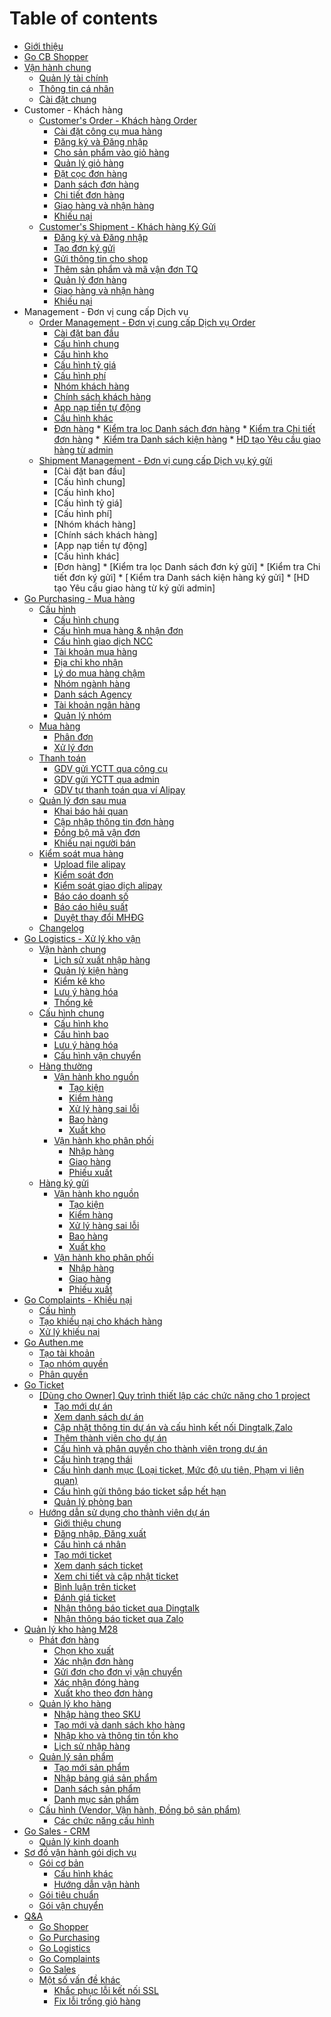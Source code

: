 # Table of contents

* [Giới thiệu](README.md)
* [Go CB Shopper](m2/README.md)
 * [Vận hành chung](m2/customers-order-khach-hang-order/van-hanh-chung/README.md)
     * [Quản lý tài chính](m2/customers-order-khach-hang-order/van-hanh-chung/quanlytaichinh.md)
     * [Thông tin cá nhân](m2/customers-order-khach-hang-order/van-hanh-chung/thongtincanhan.md)
     * [Cài đặt chung](m2/customers-order-khach-hang-order/van-hanh-chung/caidatchung.md)
* Customer - Khách hàng
    * [Customer's Order - Khách hàng Order](m2/customers-order-khach-hang-order/README.md)
       * [Cài đặt công cụ mua hàng](so-do-van-hanh-goi-dich-vu/basic/customers-order-khach-hang-order/congcudathang.md)
        * [Đăng ký và Đăng nhập](m2/customers-order-khach-hang-order/loginlogout.md)
        * [Cho sản phẩm vào giỏ hàng](m2/customers-order-khach-hang-order/giohang.md)
        * [Quản lý giỏ hàng](m2/customers-order-khach-hang-order/quanlygiohang.md)
        * [Đặt cọc đơn hàng](m2/customers-order-khach-hang-order/datcoc.md)
        * [Danh sách đơn hàng](m2/customers-order-khach-hang-order/danhsachdonhang.md)
        * [Chi tiết đơn hàng](m2/customers-order-khach-hang-order/chitietdonhang.md)
        * [Giao hàng và nhận hàng](m2/customers-order-khach-hang-order/giaohangvanhanhang.md)
        * [Khiếu nại](m2/customers-order-khach-hang-order/khieunaidonthuong.md)
    * [Customer's Shipment - Khách hàng Ký Gửi](m2/customers-order-khach-hang-order/customers-shipment-khach-hang-ky-gui/README.md)
         * [Đăng ký và Đăng nhập](m2/customers-order-khach-hang-order/customers-shipment-khach-hang-ky-gui/loginlogout.md)
         * [Tạo đơn ký gửi](m2/customers-order-khach-hang-order/customers-shipment-khach-hang-ky-gui/taodonkygui.md)
         * [Gửi thông tin cho shop](m2/customers-order-khach-hang-order/customers-shipment-khach-hang-ky-gui/guithongtinchoshop.md)
         * [Thêm sản phẩm và mã vận đơn TQ](m2/customers-order-khach-hang-order/customers-shipment-khach-hang-ky-gui/updatemvd.md)
         * [Quản lý đơn hàng](m2/customers-order-khach-hang-order/customers-shipment-khach-hang-ky-gui/quanlydonkygui.md)
         * [Giao hàng và nhận hàng](m2/customers-order-khach-hang-order/customers-shipment-khach-hang-ky-gui/giaohangvanhanhang.md)
         * [Khiếu nại](m2/customers-order-khach-hang-order/customers-shipment-khach-hang-ky-gui/khieunaikygui.md)
 * Management - Đơn vị cung cấp Dịch vụ
    * [Order Management - Đơn vị cung cấp Dịch vụ Order](m2/order-management-don-vi-cung-cap-dich-vu-order/README.md)
        * [Cài đặt ban đầu](m2/order-management-don-vi-cung-cap-dich-vu-order/cai-dat-ban-dau/README.md)
        * [Cấu hình chung](m2/order-management-don-vi-cung-cap-dich-vu-order/cai-dat-ban-dau/cauhinhchung.md)
        * [Cấu hình kho](m2/order-management-don-vi-cung-cap-dich-vu-order/cai-dat-ban-dau/setupkho.md)
        * [Cấu hình tỷ giá](m2/order-management-don-vi-cung-cap-dich-vu-order/cai-dat-ban-dau/setuptygia.md)
        * [Cấu hình phí](m2/order-management-don-vi-cung-cap-dich-vu-order/cai-dat-ban-dau/setupfee.md)
        * [Nhóm khách hàng](m2/order-management-don-vi-cung-cap-dich-vu-order/cai-dat-ban-dau/nhom-khach-hang.md)
        * [Chính sách khách hàng](m2/order-management-don-vi-cung-cap-dich-vu-order/cai-dat-ban-dau/chinh-sach-khach-hang.md)
        * [App nạp tiền tự động](m2/order-management-don-vi-cung-cap-dich-vu-order/cai-dat-ban-dau/appnaptien.md)
        * [Cấu hình khác](m2/order-management-don-vi-cung-cap-dich-vu-order/cai-dat-ban-dau/madichvu.md)
        * [Đơn hàng](m2/order-management-don-vi-cung-cap-dich-vu-order/donhang/README.md)
              * [Kiểm tra lọc Danh sách đơn hàng](m2/order-management-don-vi-cung-cap-dich-vu-order/donhang/dsdonhang.md)
              * [Kiểm tra Chi tiết đơn hàng](m2/order-management-don-vi-cung-cap-dich-vu-order/donhang/chitietdon.md)
              * [ Kiểm tra Danh sách kiện hàng](m2/order-management-don-vi-cung-cap-dich-vu-order/donhang/danh-sach-kien-hang.md)
              * [HD tạo Yêu cầu giao hàng từ admin](m2/order-management-don-vi-cung-cap-dich-vu-order/donhang/yeu-cau-giao-hang.md)
    * [Shipment Management - Đơn vị cung cấp Dịch vụ ký gửi](m2/order-management-don-vi-cung-cap-dich-vu-ky-gui/README.md)
        * [Cài đặt ban đầu]
        * [Cấu hình chung]
        * [Cấu hình kho]
        * [Cấu hình tỷ giá]
        * [Cấu hình phí]
        * [Nhóm khách hàng]
        * [Chính sách khách hàng]
        * [App nạp tiền tự động]
        * [Cấu hình khác]
        * [Đơn hàng]
                 * [Kiểm tra lọc Danh sách đơn ký gửi]
                 * [Kiểm tra Chi tiết đơn ký gửi]
                 * [ Kiểm tra Danh sách kiện hàng ký gửi]
                 * [HD tạo Yêu cầu giao hàng từ ký gửi admin]
* [Go Purchasing - Mua hàng](m5/README.md)
  * [Cấu hình](m5/cau-hinh/README.md)
    * [Cấu hình chung](m5/cau-hinh/cauhinhchung.md)
    * [Cấu hình mua hàng & nhận đơn](m5/cau-hinh/chmuahangnhandon.md)
    * [Cấu hình giao dịch NCC](m5/cau-hinh/chgiaodichncc.md)
    * [Tài khoản mua hàng](m5/cau-hinh/tkmuahang.md)
    * [Địa chỉ kho nhận](m5/cau-hinh/diachikhonhan.md)
    * [Lý do mua hàng chậm](m5/cau-hinh/lydomuacham.md)
    * [Nhóm ngành hàng](m5/cau-hinh/nhomnganh.md)
    * [Danh sách Agency](m5/cau-hinh/dsagency.md)
    * [Tài khoản ngân hàng](m5/cau-hinh/tknganhang.md)
    * [Quản lý nhóm](m5/cau-hinh/quanlynhom.md)
  * [Mua hàng](m5/mua-hang/README.md)
    * [Phân đơn](m5/mua-hang/phandon.md)
    * [Xử lý đơn](m5/mua-hang/xulydon.md)
  * [Thanh toán](m5/thanh-toan/README.md)
    * [GDV gửi YCTT qua công cụ](m5/thanh-toan/ycttcongcu.md)
    * [GDV gửi YCTT qua admin](m5/thanh-toan/ycttadmin.md)
    * [GDV tự thanh toán qua ví Alipay](m5/thanh-toan/gdvtuthanhtoan.md)
  * [Quản lý đơn sau mua](m5/quan-ly-don-sau-mua/README.md)
    * [Khai báo hải quan](m5/quan-ly-don-sau-mua/thongtinhaiquan.md)
    * [Cập nhập thông tin đơn hàng](m5/quan-ly-don-sau-mua/cap-nhap-thong-tin-don-hang.md)
    * [Đồng bộ mã vận đơn](m5/quan-ly-don-sau-mua/dongbomavandon.md)
    * [Khiếu nại người bán](m5/quan-ly-don-sau-mua/khieunainguoiban.md)
  * [Kiểm soát mua hàng](m5/kiem-soat-mua-hang/README.md)
    * [Upload file alipay](m5/kiem-soat-mua-hang/upfilealipay.md)
    * [Kiểm soát đơn](m5/kiem-soat-mua-hang/kiemsoatdon.md)
    * [Kiểm soát giao dịch alipay](m5/kiem-soat-mua-hang/giaodichalipay.md)
    * [Báo cáo doanh số](m5/kiem-soat-mua-hang/baocaodoanhso.md)
    * [Báo cáo hiệu suất](m5/kiem-soat-mua-hang/baocaohieusuat.md)
    * [Duyệt thay đổi MHĐG](m5/kiem-soat-mua-hang/duyetthaydoimhdg.md)
  * [Changelog](m5/change-logs.md)
* [Go Logistics - Xử lý kho vận](m6/README.md)
  * [Vận hành chung](m6/van-hanh-chung/README.md)
      * [Lịch sử xuất nhập hàng](m6/van-hanh-chung/lich-su-xuat-nhap-hang.md)
      * [Quản lý kiện hàng](m6/van-hanh-chung/quan-ly-kien-hang.md)
      * [Kiểm kê kho](m6/van-hanh-chung/m6\_kiemkekho.md)
      * [Lưu ý hàng hóa](m6/van-hanh-chung/luuyhanghoa.md)
      * [Thống kê](m6/van-hanh-chung/thong-ke.md)
  * [Cấu hình chung](m6/cau-hinh-chung/README.md)
    * [Cấu hình kho](m6/cau-hinh-chung/m6\_cauhinhkho.md)
    * [Cấu hình bao](m6/cau-hinh-chung/cau-hinh-bao.md)
    * [Lưu ý hàng hóa](m6/cau-hinh-chung/luu-y-hang-hoa.md)
    * [Cấu hình vận chuyển](m6/cau-hinh-chung/vanchuyen.md)
  * [Hàng thường](m6/hang-thuong/README.md)
    * [Vận hành kho nguồn](m6/hang-thuong/van-hanh-kho-nguon/README.md)
      * [Tạo kiện](m6/hang-thuong/van-hanh-kho-nguon/m6\_taokien.md)
      * [Kiểm hàng](m6/hang-thuong/van-hanh-kho-nguon/m6\_kiemhang.md)
      * [Xử lý hàng sai lỗi](m6/hang-thuong/van-hanh-kho-nguon/xu-ly-hang-sai-loi.md)
      * [Bao hàng](m6/hang-thuong/van-hanh-kho-nguon/baohang.md)
      * [Xuất kho](m6/hang-thuong/van-hanh-kho-nguon/xuat-kho.md)
    * [Vận hành kho phân phối](m6/hang-thuong/van-hanh-kho-phan-phoi/README.md)
      * [Nhập hàng](m6/hang-thuong/van-hanh-kho-phan-phoi/nhap-kho.md)
      * [Giao hàng](m6/hang-thuong/van-hanh-kho-phan-phoi/m6\_yeucaugiao.md)
      * [Phiếu xuất](m6/hang-thuong/van-hanh-kho-phan-phoi/phieu-xuat.md)
  * [Hàng ký gửi](m6/hang-ky-gui/README.md)
    * [Vận hành kho nguồn](m6/hang-ky-gui/van-hanh-kho-nguon/README.md)
      * [Tạo kiện](m6/hang-ky-gui/van-hanh-kho-nguon/kg-taokien.md)
      * [Kiểm hàng](m6/hang-ky-gui/van-hanh-kho-nguon/kg-kiemhang.md)
      * [Xử lý hàng sai lỗi](m6/hang-ky-gui/van-hanh-kho-nguon/xu-ly-hang-sai-loi.md)
      * [Bao hàng](m6/hang-ky-gui/van-hanh-kho-nguon/kg-baohang.md)
      * [Xuất kho](m6/hang-ky-gui/van-hanh-kho-nguon/xuat-kho.md)
    * [Vận hành kho phân phối](m6/hang-ky-gui/van-hanh-kho-phan-phoi/README.md)
      * [Nhập hàng](m6/hang-ky-gui/van-hanh-kho-phan-phoi/nhap-kho.md)
      * [Giao hàng](m6/hang-ky-gui/van-hanh-kho-phan-phoi/m6\_yeucaugiao.md)
      * [Phiếu xuất](m6/hang-ky-gui/van-hanh-kho-phan-phoi/phieu-xuat.md)
* [Go Complaints - Khiếu nại](m3/README.md)
  * [Cấu hình](m3/cauhinhhethong.md)
  * [Tạo khiếu nại cho khách hàng](m3/taokhieunai.md)
  * [Xử lý khiếu nại](m3/xulykhieunai.md)
* [Go Authen.me](m10/README.md)
  * [Tạo tài khoản](m10/taotaikhoan.md)
  * [Tạo nhóm quyền](m10/taonhomquyen.md)
  * [Phân quyền](m10/phanquyen.md)
* [Go Ticket](m27/README.md)
  * [\[Dùng cho Owner\] Quy trình thiết lập các chức năng cho 1 project](m27/dung-cho-owner-quy-trinh-thiet-lap-cac-chuc-nang-cho-1-project/README.md)
    * [Tạo mới dự án](m27/dung-cho-owner-quy-trinh-thiet-lap-cac-chuc-nang-cho-1-project/create\_project.md)
    * [Xem danh sách dự án](m27/dung-cho-owner-quy-trinh-thiet-lap-cac-chuc-nang-cho-1-project/list\_project.md)
    * [Cập nhật thông tin dự án và cấu hình kết nối Dingtalk,Zalo](m27/dung-cho-owner-quy-trinh-thiet-lap-cac-chuc-nang-cho-1-project/update\_project.md)
    * [Thêm thành viên cho dự án](m27/dung-cho-owner-quy-trinh-thiet-lap-cac-chuc-nang-cho-1-project/add\_member.md)
    * [Cấu hình và phân quyền cho thành viên trong dự án](m27/dung-cho-owner-quy-trinh-thiet-lap-cac-chuc-nang-cho-1-project/phanquyen.md)
    * [Cấu hình trạng thái](m27/dung-cho-owner-quy-trinh-thiet-lap-cac-chuc-nang-cho-1-project/config\_status.md)
    * [Cấu hình danh mục (Loại ticket, Mức độ ưu tiên, Phạm vi liên quan)](m27/dung-cho-owner-quy-trinh-thiet-lap-cac-chuc-nang-cho-1-project/config\_category.md)
    * [Cấu hình gửi thông báo ticket sắp hết hạn](m27/dung-cho-owner-quy-trinh-thiet-lap-cac-chuc-nang-cho-1-project/config\_notification.md)
    * [Quản lý phòng ban](m27/dung-cho-owner-quy-trinh-thiet-lap-cac-chuc-nang-cho-1-project/cauhinhphongban.md)
  * [Hướng dẫn sử dụng cho thành viên dự án](m27/huong-dan-su-dung-cho-thanh-vien-du-an/README.md)
    * [Giới thiệu chung](m27/huong-dan-su-dung-cho-thanh-vien-du-an/gioithieuchung.md)
    * [Đăng nhập, Đăng xuất](m27/huong-dan-su-dung-cho-thanh-vien-du-an/login\_logout.md)
    * [Cấu hình cá nhân](m27/huong-dan-su-dung-cho-thanh-vien-du-an/account\_config.md)
    * [Tạo mới ticket](m27/huong-dan-su-dung-cho-thanh-vien-du-an/create\_ticket.md)
    * [Xem danh sách ticket](m27/huong-dan-su-dung-cho-thanh-vien-du-an/list\_ticket.md)
    * [Xem chi tiết và cập nhật ticket](m27/huong-dan-su-dung-cho-thanh-vien-du-an/update\_ticket.md)
    * [Bình luận trên ticket](m27/huong-dan-su-dung-cho-thanh-vien-du-an/comment\_ticket.md)
    * [Đánh giá ticket](m27/huong-dan-su-dung-cho-thanh-vien-du-an/rate\_ticket.md)
    * [Nhận thông báo ticket qua Dingtalk](m27/huong-dan-su-dung-cho-thanh-vien-du-an/notification\_ticket.md)
    * [Nhận thông báo ticket qua Zalo](m27/huong-dan-su-dung-cho-thanh-vien-du-an/zalo\_ticket.md)
* [Quản lý kho hàng M28](m28/README.md)
  * [Phát đơn hàng](m28/dispatch\_order/README.md)
    * [Chọn kho xuất](m28/dispatch\_order/order\_picking\_warehouse.md)
    * [Xác nhận đơn hàng](m28/dispatch\_order/order\_confirmation.md)
    * [Gửi đơn cho đơn vị vận chuyển](m28/dispatch\_order/order\_get\_tracking.md)
    * [Xác nhận đóng hàng](m28/dispatch\_order/packing\_confirmation.md)
    * [Xuất kho theo đơn hàng](m28/dispatch\_order/export\_confirmation.md)
  * [Quản lý kho hàng](m28/quan-ly-kho-hang/README.md)
    * [Nhập hàng theo SKU](m28/quan-ly-kho-hang/import\_by\_sku.md)
    * [Tạo mới và danh sách kho hàng](m28/quan-ly-kho-hang/stock\_config.md)
    * [Nhập kho và thông tin tồn kho](m28/quan-ly-kho-hang/import\_stock.md)
    * [Lịch sử nhập hàng](m28/quan-ly-kho-hang/stock\_history.md)
  * [Quản lý sản phẩm](m28/quan-ly-san-pham/README.md)
    * [Tạo mới sản phẩm](m28/quan-ly-san-pham/product\_config.md)
    * [Nhập bảng giá sản phẩm](m28/quan-ly-san-pham/category\_product.md)
    * [Danh sách sản phẩm](m28/quan-ly-san-pham/product\_list.md)
    * [Danh mục sản phẩm](m28/quan-ly-san-pham/product\_list-1.md)
  * [Cấu hình (Vendor, Vận hành, Đồng bộ sản phẩm)](m28/cau-hinh-vendor-van-hanh-dong-bo-san-pham/README.md)
    * [Các chức năng cấu hình](m28/cau-hinh-vendor-van-hanh-dong-bo-san-pham/setting.md)
* [Go Sales - CRM](go-sales/README.md)
  * [Quản lý kinh doanh](go-sales/m19.md)
* [Sơ đồ vận hành gói dịch vụ](so-do-van-hanh-goi-dich-vu/README.md)
  * [Gói cơ bản](so-do-van-hanh-goi-dich-vu/basic/README.md)
    * [Cấu hình khác](so-do-van-hanh-goi-dich-vu/basic/Cauhinhgoicoban.md)
    * [Hướng dẫn vận hành](so-do-van-hanh-goi-dich-vu/basic/huongdanvanhanhcb.md)
  * [Gói tiêu chuẩn](so-do-van-hanh-goi-dich-vu/standard.md)
  * [Gói vận chuyển](so-do-van-hanh-goi-dich-vu/standard-1.md)
* [Q\&A](q-and-a/README.md)
  * [Go Shopper](q-and-a/go\_shopper.md)
  * [Go Purchasing](q-and-a/go\_shopper-1.md)
  * [Go Logistics](q-and-a/go\_shopper-2.md)
  * [Go Complaints](q-and-a/go\_shopper-3.md)
  * [Go Sales](q-and-a/go\_shopper-4.md)
  * [Một số vấn đề khác]()
    * [Khắc phục lỗi kết nối SSL](q-and-a/ssl.md)
    * [Fix lỗi trống giỏ hàng](q-and-a/fixcart.md)
